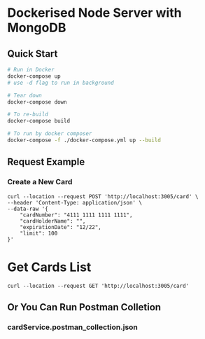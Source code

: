 # Dockerised Node Server with MongoDB

## Quick Start

```bash
# Run in Docker
docker-compose up
# use -d flag to run in background

# Tear down
docker-compose down

# To re-build
docker-compose build

# To run by docker composer
docker-compose -f ./docker-compose.yml up --build

```

## Request Example

### Create a New Card

```
curl --location --request POST 'http://localhost:3005/card' \
--header 'Content-Type: application/json' \
--data-raw '{
    "cardNumber": "4111 1111 1111 1111",
    "cardHolderName": "",
    "expirationDate": "12/22",
    "limit": 100
}'
```

# Get Cards List

```
curl --location --request GET 'http://localhost:3005/card'
```

## Or You Can Run Postman Colletion

### cardService.postman_collection.json
